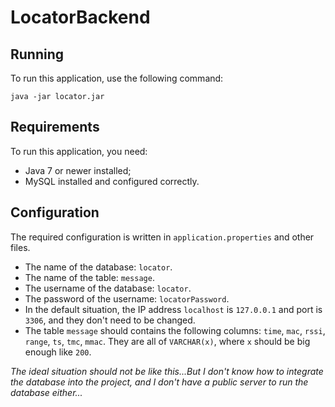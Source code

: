 # LocatorBackend
## Running
To run this application, use the following command:
```
java -jar locator.jar
```
## Requirements
To run this application, you need:
- Java 7 or newer installed;
- MySQL installed and configured correctly.
## Configuration
The required configuration is written in `application.properties` and other files.
- The name of the database: `locator`.
- The name of the table: `message`.
- The username of the database: `locator`.
- The password of the username: `locatorPassword`.
- In the default situation, the IP address `localhost` is `127.0.0.1` and port is `3306`, and they don't need to be changed.
- The table `message` should contains the following columns: `time`, `mac`, `rssi`, `range`, `ts`, `tmc`, `mmac`. They are all of `VARCHAR(x)`, where `x` should be big enough like `200`.


*The ideal situation should not be like this...But I don't know how to integrate the database into the project, and I don't have a public server to run the database either...*
